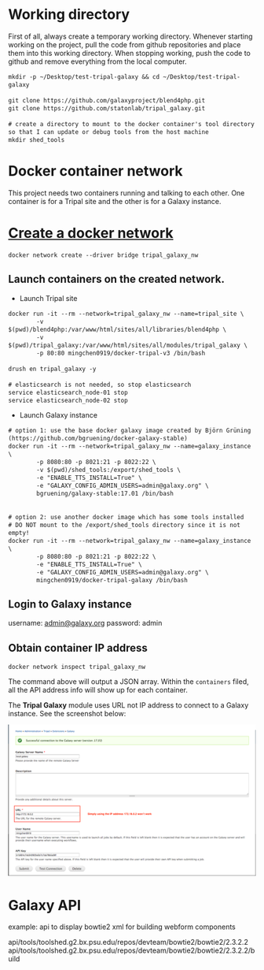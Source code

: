 # Working directory

First of all, always create a temporary working directory. Whenever starting working on the project, pull the code
from github repositories and place them into this working directory. When stopping working, push the code to github
and remove everything from the local computer.


``` 
mkdir -p ~/Desktop/test-tripal-galaxy && cd ~/Desktop/test-tripal-galaxy

git clone https://github.com/galaxyproject/blend4php.git
git clone https://github.com/statonlab/tripal_galaxy.git

# create a directory to mount to the docker container's tool directory so that I can update or debug tools from the host machine
mkdir shed_tools
```

# Docker container network

This project needs two containers running and talking to each other. One container is
for a Tripal site and the other is for a Galaxy instance.


# [Create a docker network](https://docs.docker.com/engine/userguide/networking/#bridge-networks)

```
docker network create --driver bridge tripal_galaxy_nw
```


## Launch containers on the created network.

* Launch Tripal site

``` 
docker run -it --rm --network=tripal_galaxy_nw --name=tripal_site \
        -v $(pwd)/blend4php:/var/www/html/sites/all/libraries/blend4php \
        -v $(pwd)/tripal_galaxy:/var/www/html/sites/all/modules/tripal_galaxy \
        -p 80:80 mingchen0919/docker-tripal-v3 /bin/bash
        
drush en tripal_galaxy -y

# elasticsearch is not needed, so stop elasticsearch
service elasticsearch_node-01 stop
service elasticsearch_node-02 stop
```

* Launch Galaxy instance

```
# option 1: use the base docker galaxy image created by Björn Grüning (https://github.com/bgruening/docker-galaxy-stable)
docker run -it --rm --network=tripal_galaxy_nw --name=galaxy_instance \
        -p 8080:80 -p 8021:21 -p 8022:22 \
        -v $(pwd)/shed_tools:/export/shed_tools \ 
        -e "ENABLE_TTS_INSTALL=True" \
        -e "GALAXY_CONFIG_ADMIN_USERS=admin@galaxy.org" \
        bgruening/galaxy-stable:17.01 /bin/bash
    
    
# option 2: use another docker image which has some tools installed
# DO NOT mount to the /export/shed_tools directory since it is not empty!
docker run -it --rm --network=tripal_galaxy_nw --name=galaxy_instance \
        -p 8080:80 -p 8021:21 -p 8022:22 \
        -e "ENABLE_TTS_INSTALL=True" \
        -e "GALAXY_CONFIG_ADMIN_USERS=admin@galaxy.org" \
        mingchen0919/docker-tripal-galaxy /bin/bash
```

## Login to Galaxy instance

username: admin@galaxy.org
password: admin

## Obtain container IP address

``` 
docker network inspect tripal_galaxy_nw
```

The command above will output a JSON array. Within the `containers` filed, all the API address info will show up for each container.


The **Tripal Galaxy** module uses URL not IP address to connect to a Galaxy instance. See the screenshot below:

![tripal galaxy connection](images/tripal_galaxy_connect_to_galaxy.png)


# Galaxy API

example: api to display bowtie2 xml for building webform components

api/tools/toolshed.g2.bx.psu.edu/repos/devteam/bowtie2/bowtie2/2.3.2.2
api/tools/toolshed.g2.bx.psu.edu/repos/devteam/bowtie2/bowtie2/2.3.2.2/build
